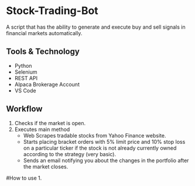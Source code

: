 # Stock-Trading-Bot
   A script that has the ability to generate and execute buy and sell signals in financial markets automatically.
## Tools & Technology
- Python
- Selenium
- REST API
- Alpaca Brokerage Account
- VS Code

## Workflow
1. Checks if the market is open.
2. Executes main method
    - Web Scrapes tradable stocks from Yahoo Finance website.
    - Starts placing bracket orders with 5% limit price and 10% stop loss on a particular ticker if the stock is not already currently owned according to the strategy (very basic).
    - Sends an email notifying you about the changes in the portfolio after the market closes.

#How to use
1. 
